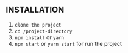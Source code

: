 ## INSTALLATION

1. `clone the project`
2. `cd /project-directory`
3. `npm install` or `yarn`
4. `npm start` or `yarn start` for run the project
